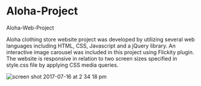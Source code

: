 # Aloha-Project
Aloha-Web-Project

Aloha clothing store website project was developed by utilizing several web languages including HTML, CSS, Javascript and a jQuery library. An interactive image carousel was included in this project using Flickity plugin. 
The website is responsive in relation to two screen sizes specified in style.css file by applying CSS media queries.

![screen shot 2017-07-16 at 2 34 18 pm](https://user-images.githubusercontent.com/23155719/28251540-76b05a74-6a34-11e7-8671-93635f545998.png)
